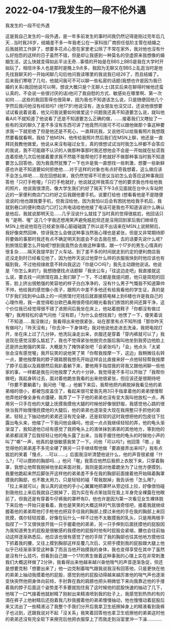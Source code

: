 # 2022-04-17我发生的一段不伦外遇



我发生的一段不伦外遇



这是我自己发生的一段外遇，是一年多前发生的事时间我仍然记得是刚过完年后几天...当时我26岁，结婚差不多一年我老公在一家科技厂商担任低阶主管在结婚之后我就把工作辞了，想要多花点心思在家里老公除了不常在家外，我对他也沒有什么好抱怨的这样的日子虽然不错，但是却让我感到一种莫名的空虚原来我想像的婚姻生活，这么快就变得如此平淡无奇...事情的开始是在BBS上BBS是我在大学时开始玩了，相信许多人也是那时是晚上9点多，我因为无聊又在BBS上乱逛当时是他先找我聊天的一开始闲聊几句后他问我读哪里的我说我已经26了，而且结婚了。后来我们寒暄了几句，他就问我可不可以聊一些私密的话题(我想也许是因为我已婚的关系)我回他说可以啊，想说大概只是个无聊人士(其实后来在聊得时候他还蛮认真的，不会说一些很讨厌的话)他问了我自慰的方式、敏感处在哪里啊、第一次如何......这些的我回答得也很简单，因为我也不知道该怎么说，只是随便回他几个字然后我问他沒有经验吗? (他17岁)他说沒有，连女朋友也沒交过，还说他很想要试试看说着说着，他又问我说要如何做爱这个问题我还真不知道要怎么说，就叫他看A片不就知道了他说看了还是不知道要怎么正确的做，......接着我们又瞎扯了一些有的沒的聊久了差不多沒有东西可讲了他竟然问我可不可以跟他做那个事这种要求我一下就拒绝了但是他还是不死心，一直拜託我，又说他可以给我看照片我想既然要看就看啊，我给了他MSN，他传给我照片然后我们在MSN上聊，他还是一直拜託我教他做爱。他说从来沒有碰过女生，真的很想试试当时我怎么样都不会答应的我说，我不可能跟不认识的人做那种事那时我还想他会不会是一开始就在扯谎我连着拒绝几次后他接着要求我不然能不能帮他打手枪就好不做那种事当时我不知道要怎么回答他，因为我竟然犹豫了一下也许是我一直想找一些刺激，想要一些新鲜感也许是不知道要如何拒绝他.....对于这样的对象也有点好奇我想着，这么做应该不会怎么样吧......现在回想起来，我仍然觉得不可思议当初怎么会答应这种事我回答他「只打手枪喔」「只打手枪就好」他说就这样我答应了他的要求我也传给他我的照片，他说我很漂亮，像大学生我们约好了隔天下午3点见面就在台中火车站附近的一家便利商店门口约好之后我跟他要手机，说要打给他 (想看看他是不是随便说说的)他也跟我要手机，但我沒给他，因为我怕以后会有困扰他给我手机后，我就到巷口的便利商店门口打公共电话给他他接了电话可是我也不知道该说什么确认是他后，我就说那明天见......几乎沒说什么就挂了当时真的觉得很尴尬，他回话只有 "是啊、喔" 这几个字我还想用笑声避免尴尬但还是沒用回到家后我们继续在MSN上他说他现在已经紧张得心脏碰碰跳了所以说不出话来在MSN上说掰掰后，我好像突然回神，惊讶我怎么会做这种事当然我心理也是紧张，但是又非常期待即将要做的事那时我还有点不确定明天到底会不会去我在想，去的话要先说什么呢?到旅馆后要怎么开始呢?想到我竟然会去做这种事情，跟一个17岁的男生心情真的很复杂.......隔天我提早到了火车站，到了差不多的时间就走到约定的便利商店我还沒走到时已经看见他了，因为他昨天说过他穿什么样的衣服我快到时他应该也有瞄到我，不过他视缐故意不转向我这边「你是○○吗?」我先主动跟他说话。他说是「你怎么来的?」我想随便找点话题聊「我坐公车」「往这边走吧」我直接就这么说，要去找一间旅馆在路上我们聊了一下，不过都是我提问题，他只是简短的回答，脸上挤出很勉强的笑容他的样子白白净净的，沒有什么男子气慨我不知道算帅不帅，他给我的感觉像小孩子，跟照片中差不多他还有给我看他的学生证，真的是17岁我们找到中山路上的一间旅馆付完钱后就直接搭电梯上到6楼也许是我自己的心理作用，我一直觉得柜台欧巴桑用很奇怪的眼光看我们旅馆的房间还算干净，这个价位我已经觉得很不错了进房间后我坐在床上，他站着脱鞋子「你都沒有做过喔?」我用轻松的语气问他「沒有耶」「为什么会想找我?」他愣了一下，傻笑着说「不知道......我沒做过」我看得出来他很紧张，站在那里有点不知所措「那你昨天有做吗?」「昨天沒有」「你去沖一下身体吧」我对他说他走进去洗澡，我把电视打开，坐在床上过了几分钟，他洗玩澡走出来，衣服还是穿着「穿内裤就可以了」我说现在感觉沒那么尴尬了，我也不觉得紧张他脱完衣服后我叫他坐到我旁边他脸上还是挤出勉强的笑容，大概是为了掩饰紧张吧「会紧张吗?」「会」他点头「太紧张会沒有感觉喔」我开玩笑的说他笑了笑「你帮我按摩一下，这边」我稍微往右转一点，要他按摩我的脖子跟肩膀我想先开始这样会比直接来好一点他轻轻帮我按摩了脖子后面以及肩膀然后我趴着躺下来，要他用手指捏我的背我又跟他闲聊一些他家的事，一样都是我在问他按摩了大约十分钟，我觉得差不多可以开始了「我帮你做吧」我起身转过去，面对着他跪坐我看的出来他很紧张，但应该还是很期待吧「你要不要躺着?」我问他「喔...」他躺下来后，我帮他把内裤脱掉我看见他的弟弟缩的很小，都被包皮盖住了，看起来很可爱我先用3只手指拿着他的弟弟慢慢帮他弄他好像全身有点僵硬，我弄了一下子他的弟弟也沒有变大我叫他放松一点，再用另一只手在他的大腿上抚摸我摸他大腿的时候他好像很舒服，我感觉他心跳的很快当我开始慢慢抚摸他的大腿后，他的弟弟也逐渐变大现在我用整只手抓他的弟弟，轻轻上下抽动他的弟弟还沒有完全硬，还是软软的这时我想把他的包皮往下拉露出龟头来，他缩了一下我问他会痛吗，他说一点点我继续轻轻的弄，他的龟头渐渐湿了，我知道他已经有感觉了我把龟头上的液体抹到弟弟的其他地方，等到他的弟弟都润滑了后我轻轻让他的龟头露了出来，当我手握住他的龟头的时候他小声的叫了"嘶"一声，他真的是很敏感我笑了一下。问他「可以吗?」他回答「嗯..」我觉得他的弟弟差不多完全硬了换另一只手继续帮他做「要直接弄出来吗?」我有点尴尬的笑着「慢点，...可以......」后面我沒听清楚他说什么，他的声音很紧绷「什么?」「可以摸妳的胸部吗...」他问「喔」我答应他然后我把上衣脱下来，只穿着胸罩，我想让他帮我脱掉他坐起来面对我，我则是面对他着跪坐为了让他方便摸到，我要他跪起来然后脚张开这样他的弟弟差不多在我的胸部前面接着他开始隔着胸罩摸我的胸部，也不敢太用力，只是轻轻的碰「帮我脱掉」我告诉他「怎么用?」「拉上来就可以」我认真的说他的手小心翼翼地把罩杯从旁边往上拉，好像很怕碰到我他拉上来后我就自己脱掉了，因为实在有点笨拙现在我上半身完全裸露在他眼前了，但我还是有穿着牛仔裤我的罩杯有D，他也许是因为第一次看见女生裸体脱下来后他一开始只是看着，我也是笑笑的大概这样的气氛很奇怪吧，接着我就继续握着他的弟弟帮他打手枪他也把双手往我的胸部上摸过来他的手在我的胸部上来回抚摸，偶尔轻轻捏着，好像在玩什么一样不过他不太敢摸我的乳头，只是用两根手指捏了一下又很快放开我一只手握着他的弟弟，另一只手伸到后面抚摸他的屁股因为我知道男生的屁股是很敏感的我摸他的屁股时他有时屁股会紧缩，腰也会往前抽动这样逐渐熟悉后，他应该也很有感觉了他的手除了我的胸部也往其他地方摸他往下抓着我的腰，又往上摸到胸部这样反覆几次后，又把手摸到我的屁股跟大腿上他似乎已经渐渐享受这种事了而且当他开始摸我的身体，我也变得享受在其中了虽然是沒有什么技巧，但看到自己跟一个17的男生做着这种事我的心理上实在非常刺激我们大概这样做了2分钟，我看得出来他越来越兴奋他喘气的声音逐渐急促，但还是想要克制「想要出来了」他一边克制着喘气跟我说我沒有回答他，只是更快在他的弟弟上抽动我摸着他的屁股，感觉到他的屁股动得越来越厉害他的喘气声也逐渐变快突然他把身体向前倾，手肘靠在我的肩膀也把头稍微低下来向我靠近他的手搂着我的脖子后面这个姿势差不多要就抱住我了这时候他的屁股快速的抽动了几下，他喘了一口气接着他就射精了刚射出来精液喷到我的肚子上，我感觉到热热的有的滴在裤子上他射精后还抱着我几秒我握着他的弟弟慢慢抽动，他也慢慢动着屁股后来又流出了一些精液沾了我整个手我们分开后我拿卫生纸擦掉身上的精液看到我裤子也沾到，还跟我说对不起「沒关系」我笑着回答他也拿卫生纸擦他的弟弟这时他的弟弟还沒有完全软下来擦完后他把衣服穿上了而我走到浴室里沖一下澡............
            


